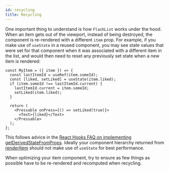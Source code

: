 ```yaml
---
id: recycling
title: Recycling
---
```


One important thing to understand is how `FlashList` works under the hood. When an item gets out of the viewport, instead of being destroyed, the component is re-rendered with a different `item` prop. For example, if you make use of `useState` in a reused component, you may see state values that were set for that component when it was associated with a different item in the list, and would then need to reset any previously set state when a new item is rendered:

```tsx
const MyItem = ({ item }) => {
  const lastItemId = useRef(item.someId);
  const [liked, setLiked] = useState(item.liked);
  if (item.someId !== lastItemId.current) {
    lastItemId.current = item.someId;
    setLiked(item.liked);
  }

  return (
    <Pressable onPress={() => setLiked(true)}>
      <Text>{liked}</Text>
    </Pressable>
  );
};
```

This follows advice in the [React Hooks FAQ on implementing getDerivedStateFromProps](https://reactjs.org/docs/hooks-faq.html#how-do-i-implement-getderivedstatefromprops). Ideally your component hierarchy returned from [renderItem](../fundamentals/usage.md#renderitem) should not make use of `useState` for best performance.

When optimizing your item component, try to ensure as few things as possible have to be re-rendered and recomputed when recycling.
